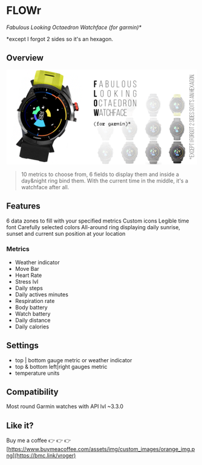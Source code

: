 # FLOWr
_Fabulous Looking Octaedron Watchface (for garmin)*_

*except I forgot 2 sides so it's an hexagon.

## Overview

![FLOWr](./assets/flowr.png)

> 10 metrics to choose from, 6 fields to display them and inside a day&night ring bind them. 
>With the current time in the middle, it's a watchface after all.

## Features

6 data zones to fill with your specified metrics
Custom icons
Legible time font
Carefully selected colors
All-around ring displaying daily sunrise, sunset and current sun position at your location

### Metrics

- Weather indicator
- Move Bar
- Heart Rate
- Stress lvl
- Daily steps
- Daily actives minutes
- Respiration rate
- Body battery
- Watch battery
- Daily distance
- Daily calories

## Settings

- top | bottom gauge metric or weather indicator
- top & bottom left|right gauges metric
- temperature units

## Compatibility

Most round Garmin watches with API lvl ~3.3.0

## Like it?

Buy me a coffee 👉 👉 👉 [https://www.buymeacoffee.com/assets/img/custom_images/orange_img.png](https://bmc.link/vroger)
